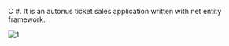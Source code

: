 ﻿C #. It is an autonus ticket sales application written with net entity framework.

![1]( https://ibb.co/g3xvsSm)


